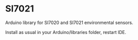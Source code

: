 SI7021
======

Arduino library for SI7020 and SI7021 environmental sensors.

Install as usual in your Arduino/libraries folder, restart IDE.